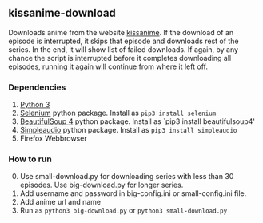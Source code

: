 ## kissanime-download
Downloads anime from the website [kissanime](http://kissanime.to). If the download of an episode is interrupted, it skips that episode and downloads rest of the series. In the end, it will show list of failed downloads. If again, by any chance the script is interrupted before it completes downloading all episodes, running it again will continue from where it left off.

### Dependencies
1. [Python 3](https://www.python.org/)
2. [Selenium](https://pypi.python.org/pypi/selenium) python package. Install as `pip3 install selenium`
3. [BeautifulSoup 4](https://www.crummy.com/software/BeautifulSoup/) python package. Install as `pip3 install beautifulsoup4'
4. [Simpleaudio](http://simpleaudio.readthedocs.io/en/latest/index.html) python package. Install as `pip3 install simpleaudio`
5. Firefox Webbrowser

### How to run
0. Use small-download.py for downloading series with less than 30 episodes. Use big-download.py for longer series.
1. Add username and password in  big-config.ini or small-config.ini file.
2. Add anime url and name
3. Run as `python3 big-download.py` or `python3 small-download.py`